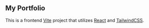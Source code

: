## My Portfolio

This is a frontend [Vite](https://vitejs.dev/) project that utilizes [React](https://reactjs.org/) and [TailwindCSS](https://tailwindcss.com/).
